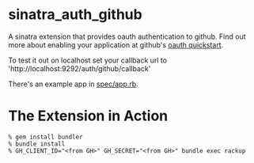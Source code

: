 sinatra_auth_github
===================

A sinatra extension that provides oauth authentication to github.  Find out more about enabling your application at github's [oauth quickstart](http://gist.github.com/419219).

To test it out on localhost set your callback url to 'http://localhost:9292/auth/github/callback'

There's an example app in [spec/app.rb](/atmos/sinatra_auth_github/blob/master/spec/app.rb).

The Extension in Action
=======================
    % gem install bundler
    % bundle install
    % GH_CLIENT_ID="<from GH>" GH_SECRET="<from GH>" bundle exec rackup
